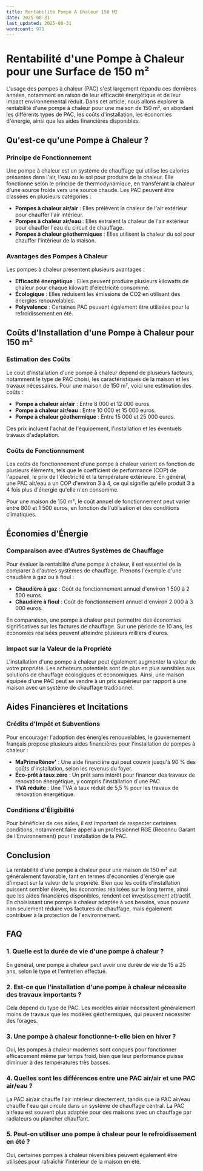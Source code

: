 ```yaml
---
title: Rentabilité Pompe A Chaleur 150 M2
date: 2025-08-31
last_updated: 2025-08-31
wordcount: 971
---
```


# Rentabilité d'une Pompe à Chaleur pour une Surface de 150 m²

L'usage des pompes à chaleur (PAC) s'est largement répandu ces dernières années, notamment en raison de leur efficacité énergétique et de leur impact environnemental réduit. Dans cet article, nous allons explorer la rentabilité d'une pompe à chaleur pour une maison de 150 m², en abordant les différents types de PAC, les coûts d'installation, les économies d'énergie, ainsi que les aides financières disponibles.

## Qu'est-ce qu'une Pompe à Chaleur ?

### Principe de Fonctionnement

Une pompe à chaleur est un système de chauffage qui utilise les calories présentes dans l'air, l'eau ou le sol pour produire de la chaleur. Elle fonctionne selon le principe de thermodynamique, en transférant la chaleur d'une source froide vers une source chaude. Les PAC peuvent être classées en plusieurs catégories :

- **Pompes à chaleur air/air** : Elles prélèvent la chaleur de l'air extérieur pour chauffer l'air intérieur.
- **Pompes à chaleur air/eau** : Elles extraient la chaleur de l'air extérieur pour chauffer l'eau du circuit de chauffage.
- **Pompes à chaleur géothermiques** : Elles utilisent la chaleur du sol pour chauffer l'intérieur de la maison.

### Avantages des Pompes à Chaleur

Les pompes à chaleur présentent plusieurs avantages :

- **Efficacité énergétique** : Elles peuvent produire plusieurs kilowatts de chaleur pour chaque kilowatt d'électricité consommé.
- **Écologique** : Elles réduisent les émissions de CO2 en utilisant des énergies renouvelables.
- **Polyvalence** : Certaines PAC peuvent également être utilisées pour le refroidissement en été.

## Coûts d'Installation d'une Pompe à Chaleur pour 150 m²

### Estimation des Coûts

Le coût d'installation d'une pompe à chaleur dépend de plusieurs facteurs, notamment le type de PAC choisi, les caractéristiques de la maison et les travaux nécessaires. Pour une maison de 150 m², voici une estimation des coûts :

- **Pompe à chaleur air/air** : Entre 8 000 et 12 000 euros.
- **Pompe à chaleur air/eau** : Entre 10 000 et 15 000 euros.
- **Pompe à chaleur géothermique** : Entre 15 000 et 25 000 euros.

Ces prix incluent l'achat de l'équipement, l'installation et les éventuels travaux d'adaptation.

### Coûts de Fonctionnement

Les coûts de fonctionnement d'une pompe à chaleur varient en fonction de plusieurs éléments, tels que le coefficient de performance (COP) de l'appareil, le prix de l'électricité et la température extérieure. En général, une PAC air/eau a un COP d'environ 3 à 4, ce qui signifie qu'elle produit 3 à 4 fois plus d'énergie qu'elle n'en consomme.

Pour une maison de 150 m², le coût annuel de fonctionnement peut varier entre 800 et 1 500 euros, en fonction de l'utilisation et des conditions climatiques.

## Économies d'Énergie

### Comparaison avec d'Autres Systèmes de Chauffage

Pour évaluer la rentabilité d'une pompe à chaleur, il est essentiel de la comparer à d'autres systèmes de chauffage. Prenons l'exemple d'une chaudière à gaz ou à fioul :

- **Chaudière à gaz** : Coût de fonctionnement annuel d'environ 1 500 à 2 500 euros.
- **Chaudière à fioul** : Coût de fonctionnement annuel d'environ 2 000 à 3 000 euros.

En comparaison, une pompe à chaleur peut permettre des économies significatives sur les factures de chauffage. Sur une période de 10 ans, les économies réalisées peuvent atteindre plusieurs milliers d'euros.

### Impact sur la Valeur de la Propriété

L'installation d'une pompe à chaleur peut également augmenter la valeur de votre propriété. Les acheteurs potentiels sont de plus en plus sensibles aux solutions de chauffage écologiques et économiques. Ainsi, une maison équipée d'une PAC peut se vendre à un prix supérieur par rapport à une maison avec un système de chauffage traditionnel.

## Aides Financières et Incitations

### Crédits d'Impôt et Subventions

Pour encourager l'adoption des énergies renouvelables, le gouvernement français propose plusieurs aides financières pour l'installation de pompes à chaleur :

- **MaPrimeRénov'** : Une aide financière qui peut couvrir jusqu'à 90 % des coûts d'installation, selon les revenus du foyer.
- **Éco-prêt à taux zéro** : Un prêt sans intérêt pour financer des travaux de rénovation énergétique, y compris l'installation d'une PAC.
- **TVA réduite** : Une TVA à taux réduit de 5,5 % pour les travaux de rénovation énergétique.

### Conditions d'Éligibilité

Pour bénéficier de ces aides, il est important de respecter certaines conditions, notamment faire appel à un professionnel RGE (Reconnu Garant de l’Environnement) pour l'installation de la PAC.

## Conclusion

La rentabilité d'une pompe à chaleur pour une maison de 150 m² est généralement favorable, tant en termes d'économies d'énergie que d'impact sur la valeur de la propriété. Bien que les coûts d'installation puissent sembler élevés, les économies réalisées sur le long terme, ainsi que les aides financières disponibles, rendent cet investissement attractif. En choisissant une pompe à chaleur adaptée à vos besoins, vous pouvez non seulement réduire vos factures de chauffage, mais également contribuer à la protection de l'environnement.

## FAQ

### 1. Quelle est la durée de vie d'une pompe à chaleur ?

En général, une pompe à chaleur peut avoir une durée de vie de 15 à 25 ans, selon le type et l'entretien effectué.

### 2. Est-ce que l'installation d'une pompe à chaleur nécessite des travaux importants ?

Cela dépend du type de PAC. Les modèles air/air nécessitent généralement moins de travaux que les modèles géothermiques, qui peuvent nécessiter des forages.

### 3. Une pompe à chaleur fonctionne-t-elle bien en hiver ?

Oui, les pompes à chaleur modernes sont conçues pour fonctionner efficacement même par temps froid, bien que leur performance puisse diminuer à des températures très basses.

### 4. Quelles sont les différences entre une PAC air/air et une PAC air/eau ?

La PAC air/air chauffe l'air intérieur directement, tandis que la PAC air/eau chauffe l'eau qui circule dans un système de chauffage central. La PAC air/eau est souvent plus adaptée pour des maisons avec un chauffage par radiateurs ou plancher chauffant.

### 5. Peut-on utiliser une pompe à chaleur pour le refroidissement en été ?

Oui, certaines pompes à chaleur réversibles peuvent également être utilisées pour rafraîchir l'intérieur de la maison en été.